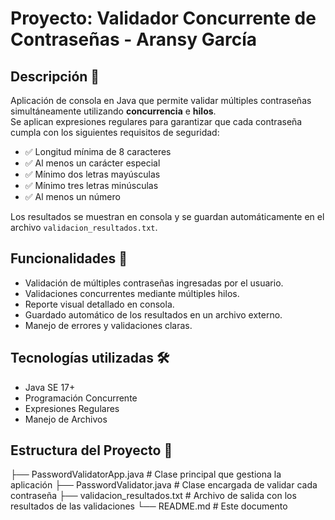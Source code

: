 # Proyecto: Validador Concurrente de Contraseñas - Aransy García

## Descripción 📖

Aplicación de consola en Java que permite validar múltiples contraseñas simultáneamente utilizando **concurrencia** e **hilos**.  
Se aplican expresiones regulares para garantizar que cada contraseña cumpla con los siguientes requisitos de seguridad:

- ✅ Longitud mínima de 8 caracteres
- ✅ Al menos un carácter especial
- ✅ Mínimo dos letras mayúsculas
- ✅ Mínimo tres letras minúsculas
- ✅ Al menos un número

Los resultados se muestran en consola y se guardan automáticamente en el archivo `validacion_resultados.txt`.

## Funcionalidades 🌟

- Validación de múltiples contraseñas ingresadas por el usuario.
- Validaciones concurrentes mediante múltiples hilos.
- Reporte visual detallado en consola.
- Guardado automático de los resultados en un archivo externo.
- Manejo de errores y validaciones claras.

## Tecnologías utilizadas 🛠️

- Java SE 17+
- Programación Concurrente
- Expresiones Regulares
- Manejo de Archivos

## Estructura del Proyecto 📂
├── PasswordValidatorApp.java # Clase principal que gestiona la aplicación 
    ├── PasswordValidator.java # Clase encargada de validar cada contraseña 
          ├── validacion_resultados.txt # Archivo de salida con los resultados de las validaciones
              └── README.md # Este documento
              
